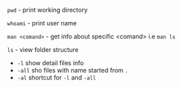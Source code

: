 `pwd` - print working directory

`whoami` - print user name

`man <comand>` - get info about specific \<comand\> i.e `man ls`

`ls` - view folder structure
  - `-l` show detail files info
  - `-all` sho files with name started from `.`
  - `-al` shortcut for `-l` and `-all`
